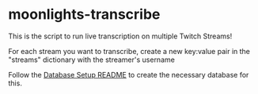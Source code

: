 # moonlights-transcribe

This is the script to run live transcription on multiple Twitch Streams!

For each stream you want to transcribe, create a new key:value pair in the "streams" dictionary with the streamer's username

Follow the [Database Setup README](https://github.com/jafrizzell/moonlights-transcribe/blob/master/DDL.MD) to create the necessary database for this.
